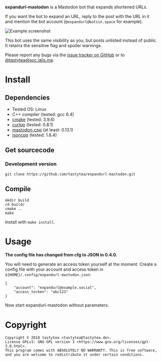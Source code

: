 **expandurl-mastodon** is a Mastodon bot that expands shortened URLs.

If you want the bot to expand an URL, reply to the post with the URL in it and
mention the bot account (`@expandurl@botsin.space` for example).

![Example screenshot](https://user-images.githubusercontent.com/3681516/39963736-908e3eea-5663-11e8-9a9c-55ca74279235.jpg)

This bot uses the same visibility as you, but posts unlisted instead of public.
It retains the sensitive flag and spoiler warnings.

Please report any bugs via the
[issue tracker on GitHub](https://github.com/tastytea/expandurl-mastodon/issues)
or to [@tastytea@soc.ialis.me](https://soc.ialis.me/@tastytea).

# Install

## Dependencies

 * Tested OS: Linux
 * C++ compiler (tested: gcc 6.4)
 * [cmake](https://cmake.org/) (tested: 3.9.6)
 * [curlpp](http://www.curlpp.org/) (tested: 0.8.1)
 * [mastodon-cpp](https://github.com/tastytea/mastodon-cpp) (at least: 0.13.1)
 * [jsoncpp](https://github.com/open-source-parsers/jsoncpp) (tested: 1.8.4)

## Get sourcecode

### Development version

    git clone https://github.com/tastytea/expandurl-mastodon.git

## Compile

    mkdir build
    cd build/
    cmake ..
    make

Install with `make install`.

# Usage

**The config file has changed from cfg to JSON in 0.4.0.**

You will need to generate an access token yourself at the moment. Create a
config file with your account and access token in
`${HOME}/.config/expandurl-mastodon.json`:

    {
        "account": "expandurl@example.social",
        "access_tocken": "abc123"
    }

Now start expandurl-mastodon without parameters.

# Copyright

    Copyright © 2018 tastytea <tastytea@tastytea.de>.
    License GPLv3: GNU GPL version 3 <https://www.gnu.org/licenses/gpl-3.0.html>.
    This program comes with ABSOLUTELY NO WARRANTY. This is free software,
    and you are welcome to redistribute it under certain conditions.
